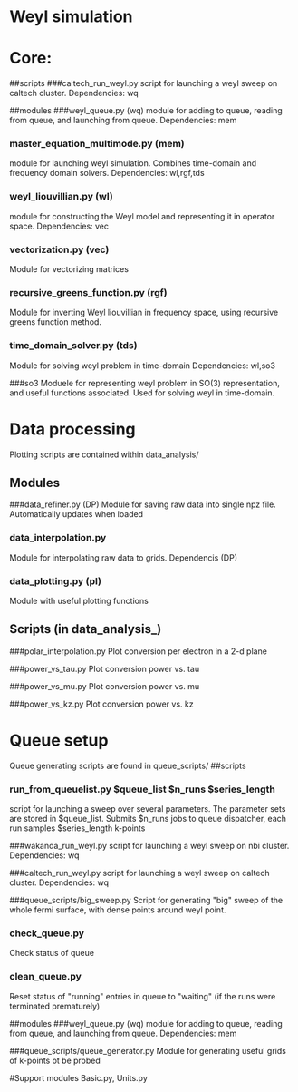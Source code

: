 # Weyl simulation


# Core:

##scripts 
###caltech_run_weyl.py
script for launching a weyl sweep on caltech cluster. 
Dependencies: wq


##modules 
###weyl_queue.py (wq)
module for adding to queue, reading from queue, and launching from queue. 
Dependencies: mem

### master_equation_multimode.py (mem)
module for launching weyl simulation. Combines time-domain and frequency domain solvers. 
Dependencies: wl,rgf,tds

### weyl_liouvillian.py (wl)
module for constructing the Weyl model and representing it in operator space.
Dependencies: vec

### vectorization.py (vec)
Module for vectorizing matrices

### recursive_greens_function.py (rgf)
Module for inverting Weyl liouvillian in frequency space, using recursive greens function method. 

### time_domain_solver.py (tds)
Module for solving weyl problem in time-domain
Dependencies: wl,so3

###so3
Moduele for representing weyl problem in SO(3) representation, and useful functions associated. Used for solving weyl in time-domain.



# Data processing
Plotting scripts are contained within data_analysis/ 

## Modules
###data_refiner.py (DP)
Module for saving raw data  into single npz file. Automatically updates when loaded

### data_interpolation.py
Module for interpolating raw data to grids.
Dependencis (DP)
### data_plotting.py (pl)
Module with useful plotting functions


## Scripts (in data_analysis_)
###polar_interpolation.py
Plot conversion per electron in a 2-d plane

###power_vs_tau.py
Plot conversion power vs. tau

###power_vs_mu.py
Plot conversion power vs. mu

###power_vs_kz.py
Plot conversion power vs. kz



# Queue setup
Queue generating scripts are found in queue_scripts/
##scripts 

### run_from_queuelist.py $queue_list $n_runs $series_length
script for launching a sweep over several parameters. The parameter sets are stored in $queue_list.
Submits $n_runs jobs to queue dispatcher, each run samples $series_length k-points 

###wakanda_run_weyl.py
script for launching a weyl sweep on nbi cluster. 
Dependencies: wq

###caltech_run_weyl.py
script for launching a weyl sweep on caltech cluster. 
Dependencies: wq

###queue_scripts/big_sweep.py
Script for generating "big" sweep of the whole fermi surface, with dense points around weyl point. 

### check_queue.py
Check status of queue

### clean_queue.py
Reset status of "running" entries in queue to "waiting" (if the runs were terminated prematurely)

##modules 
###weyl_queue.py (wq)
module for adding to queue, reading from queue, and launching from queue. 
Dependencies: mem

###queue_scripts/queue_generator.py
Module for generating useful grids of k-points ot be probed



#Support modules
Basic.py, Units.py



